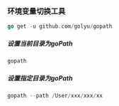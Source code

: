 ### 环境变量切换工具
````go
go get -u github.com/golyu/gopath
````
##### 设置当前目录为goPath
```go
gopath
```
##### 设置指定目录为goPath
```go
gopath --path /User/xxx/xxx/xx
```
